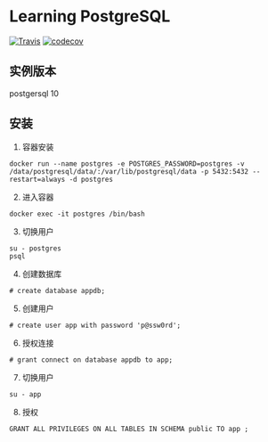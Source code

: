 Learning PostgreSQL
==============

[![Travis](https://travis-ci.org/barudisshu/learning_postgresql.svg?branch=master)](https://travis-ci.org/barudisshu/learning_postgresql/) [![codecov](https://codecov.io/gh/barudisshu/learning_postgresql/branch/master/graph/badge.svg)](https://codecov.io/gh/barudisshu/learning_postgresql)

## 实例版本

postgersql 10

## 安装

1. 容器安装

```shell script
docker run --name postgres -e POSTGRES_PASSWORD=postgres -v /data/postgresql/data/:/var/lib/postgresql/data -p 5432:5432 --restart=always -d postgres
```

2. 进入容器

```shell script
docker exec -it postgres /bin/bash
```

3. 切换用户

```shell script
su - postgres
psql
```

4. 创建数据库

```shell script
# create database appdb;
```

5. 创建用户

```shell script
# create user app with password 'p@ssw0rd';
```

6. 授权连接

```shell script
# grant connect on database appdb to app;
```

7. 切换用户

```shell script
su - app
```

8. 授权

```shell script
GRANT ALL PRIVILEGES ON ALL TABLES IN SCHEMA public TO app ;
```

